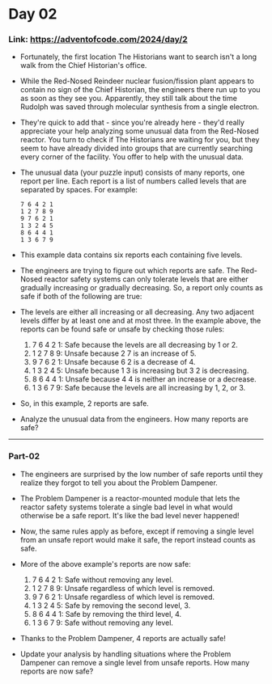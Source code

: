 # Day 02

### Link: https://adventofcode.com/2024/day/2

- Fortunately, the first location The Historians want to search isn't a long walk from the Chief Historian's office.

- While the Red-Nosed Reindeer nuclear fusion/fission plant appears to contain no sign of the Chief Historian, the engineers there run up to you as soon as they see you. Apparently, they still talk about the time Rudolph was saved through molecular synthesis from a single electron.

- They're quick to add that - since you're already here - they'd really appreciate your help analyzing some unusual data from the Red-Nosed reactor. You turn to check if The Historians are waiting for you, but they seem to have already divided into groups that are currently searching every corner of the facility. You offer to help with the unusual data.

- The unusual data (your puzzle input) consists of many reports, one report per line. Each report is a list of numbers called levels that are separated by spaces. For example:
    ```
    7 6 4 2 1
    1 2 7 8 9
    9 7 6 2 1
    1 3 2 4 5
    8 6 4 4 1
    1 3 6 7 9
    ```
- This example data contains six reports each containing five levels.

- The engineers are trying to figure out which reports are safe. The Red-Nosed reactor safety systems can only tolerate levels that are either gradually increasing or gradually decreasing. So, a report only counts as safe if both of the following are true:

- The levels are either all increasing or all decreasing.
Any two adjacent levels differ by at least one and at most three.
In the example above, the reports can be found safe or unsafe by checking those rules:

  1. 7 6 4 2 1: Safe because the levels are all decreasing by 1 or 2.
  1. 1 2 7 8 9: Unsafe because 2 7 is an increase of 5.
  1. 9 7 6 2 1: Unsafe because 6 2 is a decrease of 4.
  1. 1 3 2 4 5: Unsafe because 1 3 is increasing but 3 2 is decreasing.
  1. 8 6 4 4 1: Unsafe because 4 4 is neither an increase or a decrease.
  1. 1 3 6 7 9: Safe because the levels are all increasing by 1, 2, or 3.

- So, in this example, 2 reports are safe.

- Analyze the unusual data from the engineers. How many reports are safe?

----
### Part-02

- The engineers are surprised by the low number of safe reports until they realize they forgot to tell you about the Problem Dampener.

- The Problem Dampener is a reactor-mounted module that lets the reactor safety systems tolerate a single bad level in what would otherwise be a safe report. It's like the bad level never happened!

- Now, the same rules apply as before, except if removing a single level from an unsafe report would make it safe, the report instead counts as safe.

- More of the above example's reports are now safe:

  1. 7 6 4 2 1: Safe without removing any level.
  1. 1 2 7 8 9: Unsafe regardless of which level is removed.
  1. 9 7 6 2 1: Unsafe regardless of which level is removed.
  1. 1 3 2 4 5: Safe by removing the second level, 3.
  1. 8 6 4 4 1: Safe by removing the third level, 4.
  1. 1 3 6 7 9: Safe without removing any level.

- Thanks to the Problem Dampener, 4 reports are actually safe!

- Update your analysis by handling situations where the Problem Dampener can remove a single level from unsafe reports. How many reports are now safe?
